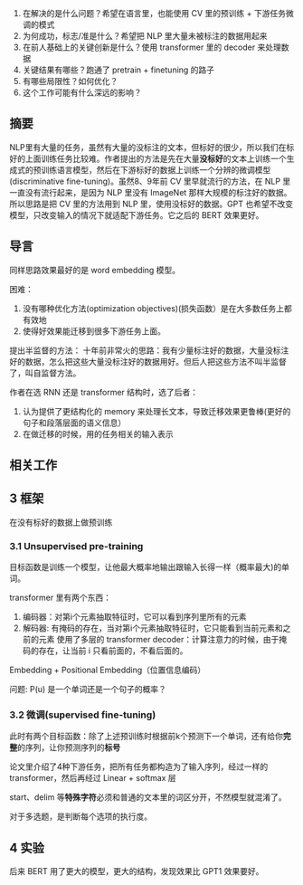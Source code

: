 1. 在解决的是什么问题？希望在语言里，也能使用 CV 里的预训练 + 下游任务微调的模式
2. 为何成功，标志/准是什么？希望把 NLP 里大量未被标注的数据用起来
3. 在前人基础上的关键创新是什么？使用 transformer 里的 decoder 来处理数据
4. 关键结果有哪些？跑通了 pretrain + finetuning 的路子
5. 有哪些局限性？如何优化？
6. 这个工作可能有什么深远的影响？


## 摘要
NLP里有大量的任务，虽然有大量的没标注的文本，但标好的很少，所以我们在标好的上面训练任务比较难。作者提出的方法是先在大量**没标好**的文本上训练一个生成式的预训练语言模型，然后在下游标好的数据上训练一个分辨的微调模型(discriminative fine-tuning)。虽然8、9年前 CV 里早就流行的方法，在 NLP 里一直没有流行起来，是因为 NLP 里没有 ImageNet 那样大规模的标注好的数据。所以思路是把 CV 里的方法用到 NLP 里，使用没标好的数据。GPT 也希望不改变模型，只改变输入的情况下就适配下游任务。它之后的 BERT 效果更好。

## 导言

同样思路效果最好的是 word embedding 模型。

困难：
1. 没有哪种优化方法(optimization objectives)(损失函数）是在大多数任务上都有效地
2. 使得好效果能迁移到很多下游任务上面。

提出半监督的方法：
十年前非常火的思路：我有少量标注好的数据，大量没标注好的数据，怎么把这些大量没标注好的数据用好。但后人把这些方法不叫半监督了，叫自监督方法。

作者在选 RNN 还是 transformer 结构时，选了后者：
1. 认为提供了更结构化的 memory 来处理长文本，导致迁移效果更鲁棒(更好的句子和段落层面的语义信息）
2. 在做迁移的时候，用的任务相关的输入表示

## 相关工作

## 3 框架
在没有标好的数据上做预训练

### 3.1 Unsupervised pre-training
目标函数是训练一个模型，让他最大概率地输出跟输入长得一样（概率最大)的单词。

transformer 里有两个东西：

1. 编码器：对第i个元素抽取特征时，它可以看到序列里所有的元素
2. 解码器: 有掩码的存在，当对第i个元素抽取特征时，它只能看到当前元素和之前的元素 
使用了多层的 transformer decoder：计算注意力的时候，由于掩码的存在，让当前 i 只看前面的，不看后面的。

Embedding + Positional Embedding（位置信息编码）

问题: P(u) 是一个单词还是一个句子的概率？

### 3.2 微调(supervised fine-tuning)
此时有两个目标函数：除了上述预训练时根据前k个预测下一个单词，还有给你**完整**的序列，让你预测序列的**标号**

论文里介绍了4种下游任务，把所有任务都构造为了输入序列，经过一样的 transformer，然后再经过 Linear + softmax 层

start、delim 等**特殊字符**必须和普通的文本里的词区分开，不然模型就混淆了。

对于多选题，是判断每个选项的执行度。

## 4 实验

后来 BERT 用了更大的模型，更大的结构，发现效果比 GPT1 效果要好。
